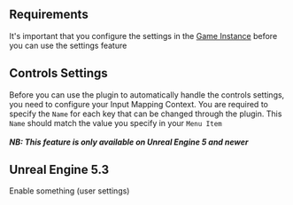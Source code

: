 ## Requirements
It's important that you configure the settings in the <a href="/gameinstance">Game Instance</a> before you can use the settings feature

## Controls Settings
Before you can use the plugin to automatically handle the controls settings, you need to configure your Input Mapping Context. You are required to specify the `Name` for each key that can be changed through the plugin. This `Name` should match the value you specify in your `Menu Item`<br/><br/>
<i><strong>NB: This feature is only available on Unreal Engine 5 and newer</strong></i>

## Unreal Engine 5.3
Enable something (user settings)